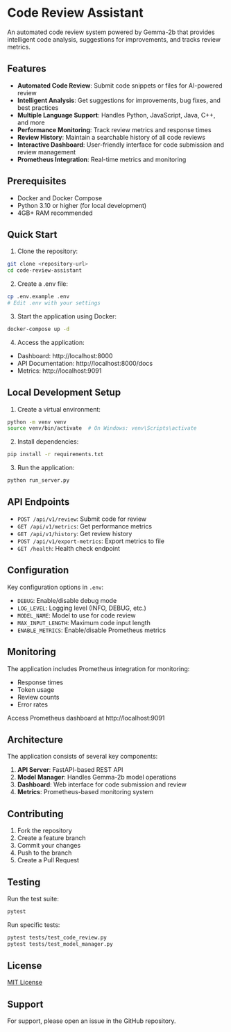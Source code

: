 # Code Review Assistant

An automated code review system powered by Gemma-2b that provides intelligent code analysis, suggestions for improvements, and tracks review metrics.

## Features

- **Automated Code Review**: Submit code snippets or files for AI-powered review
- **Intelligent Analysis**: Get suggestions for improvements, bug fixes, and best practices
- **Multiple Language Support**: Handles Python, JavaScript, Java, C++, and more
- **Performance Monitoring**: Track review metrics and response times
- **Review History**: Maintain a searchable history of all code reviews
- **Interactive Dashboard**: User-friendly interface for code submission and review management
- **Prometheus Integration**: Real-time metrics and monitoring

## Prerequisites

- Docker and Docker Compose
- Python 3.10 or higher (for local development)
- 4GB+ RAM recommended

## Quick Start

1. Clone the repository:

```bash
git clone <repository-url>
cd code-review-assistant
```

2. Create a .env file:

```bash
cp .env.example .env
# Edit .env with your settings
```

3. Start the application using Docker:

```bash
docker-compose up -d
```

4. Access the application:

- Dashboard: http://localhost:8000
- API Documentation: http://localhost:8000/docs
- Metrics: http://localhost:9091

## Local Development Setup

1. Create a virtual environment:

```bash
python -m venv venv
source venv/bin/activate  # On Windows: venv\Scripts\activate
```

2. Install dependencies:

```bash
pip install -r requirements.txt
```

3. Run the application:

```bash
python run_server.py
```

## API Endpoints

- `POST /api/v1/review`: Submit code for review
- `GET /api/v1/metrics`: Get performance metrics
- `GET /api/v1/history`: Get review history
- `POST /api/v1/export-metrics`: Export metrics to file
- `GET /health`: Health check endpoint

## Configuration

Key configuration options in `.env`:

- `DEBUG`: Enable/disable debug mode
- `LOG_LEVEL`: Logging level (INFO, DEBUG, etc.)
- `MODEL_NAME`: Model to use for code review
- `MAX_INPUT_LENGTH`: Maximum code input length
- `ENABLE_METRICS`: Enable/disable Prometheus metrics

## Monitoring

The application includes Prometheus integration for monitoring:

- Response times
- Token usage
- Review counts
- Error rates

Access Prometheus dashboard at http://localhost:9091

## Architecture

The application consists of several key components:

1. **API Server**: FastAPI-based REST API
2. **Model Manager**: Handles Gemma-2b model operations
3. **Dashboard**: Web interface for code submission and review
4. **Metrics**: Prometheus-based monitoring system

## Contributing

1. Fork the repository
2. Create a feature branch
3. Commit your changes
4. Push to the branch
5. Create a Pull Request

## Testing

Run the test suite:

```bash
pytest
```

Run specific tests:

```bash
pytest tests/test_code_review.py
pytest tests/test_model_manager.py
```

## License

[MIT License](LICENSE)

## Support

For support, please open an issue in the GitHub repository.
